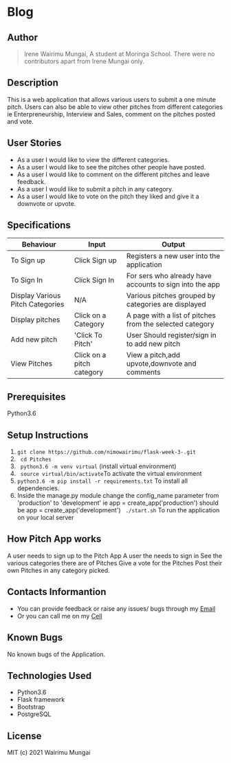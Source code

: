 # Blog
## Author
> Irene Wairimu Mungai, A student at Moringa School.
  There were no contributors apart from Irene Mungai only.

## Description
This is a web application that allows various users to submit a one minute pitch. Users can also be able to view other pitches from different categories ie Enterpreneurship, Interview and Sales, comment on the pitches posted and vote. 

## User Stories
* As a user I would like to view the different categories.
* As a user I would like to see the pitches other people have posted.
* As a user I would like to comment on the different pitches and leave feedback.
* As a user I would like to submit a pitch in any category.
* As a user I would like to vote on the pitch they liked and give it a downvote or upvote.
## Specifications

| Behaviour  |	Input       |	  Output      |
|------------|--------------|-----------------|
|To Sign up | Click Sign up | Registers a new user into the application |
|To Sign In | Click Sign In | For sers who already have accounts to sign into the app|
|Display Various Pitch Categories|	N/A	|Various pitches grouped by categories are displayed|
|Display pitches |	Click on a Category	|A page with a list of pitches from the selected category|
|Add new pitch |	'Click To Pitch' |	User Should register/sign in to add new pitch|
|View Pitches |Click on a pitch	category|View a pitch,add upvote,downvote and comments|

## Prerequisites
Python3.6
## Setup Instructions
1. ``git clone https://github.com/nimowairimu/flask-week-3-.git``
1. `` cd Pitches``
1. `` python3.6 -m venv virtual`` (install virtual environment)
1. `` source virtual/bin/activate``To activate the virtual environment
1. ``python3.6 -m pip install -r requirements.txt``  To install all dependencies.
1.  Inside the manage.py module change the config_name parameter from 'production' to 'development' ie app = create_app('production') should be app = create_app('development')
`` ./start.sh`` To run the application on your local server 


## How Pitch App  works
A user needs to sign up to the Pitch App
A user the needs to sign in
See the various categories there are of Pitches 
Give a vote for the Pitches 
Post their own Pitches in any category picked.

## Contacts Informantion
 - You can provide feedback or raise any issues/ bugs through my [Email](nimowairimu@gmail.com)
  - Or you can call me on my [Cell](+254704529132)


## Known Bugs
No known bugs of the Application.

## Technologies Used
* Python3.6
* Flask framework
* Bootstrap
* PostgreSQL
## License
MIT (c) 2021 Wairimu Mungai
